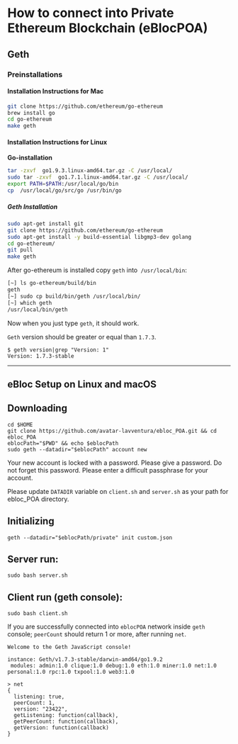 # **How to connect into Private Ethereum Blockchain (eBlocPOA)**

## **Geth**

### **Preinstallations**

#### **Installation Instructions for Mac**

```bash
git clone https://github.com/ethereum/go-ethereum
brew install go
cd go-ethereum
make geth
```
#### **Installation Instructions for Linux**

**Go-installation**
```bash
tar -zxvf  go1.9.3.linux-amd64.tar.gz -C /usr/local/
sudo tar -zxvf  go1.7.1.linux-amd64.tar.gz -C /usr/local/
export PATH=$PATH:/usr/local/go/bin
cp  /usr/local/go/src/go /usr/bin/go
```

##### **Geth Installation**

```bash
sudo apt-get install git
git clone https://github.com/ethereum/go-ethereum 
sudo apt-get install -y build-essential libgmp3-dev golang
cd go-ethereum/
git pull
make geth
```

After go-ethereum is installed copy `geth` into` /usr/local/bin`:

```bash
[~] ls go-ethereum/build/bin
geth
[~] sudo cp build/bin/geth /usr/local/bin/
[~] which geth
/usr/local/bin/geth
```
Now when you just type `geth`, it should work.

`Geth` version should be greater or equal than `1.7.3`.

```
$ geth version|grep "Version: 1"
Version: 1.7.3-stable
```

----------------------

## **eBloc Setup on Linux and macOS**

## Downloading 

```
cd $HOME
git clone https://github.com/avatar-lavventura/ebloc_POA.git && cd ebloc_POA
eblocPath="$PWD" && echo $eblocPath
sudo geth --datadir="$eblocPath" account new
```

Your new account is locked with a password. Please give a password. Do not forget this password. Please enter a difficult passphrase for your account.

Please update `DATADIR` variable on `client.sh` and `server.sh` as your path for ebloc_POA directory.

## Initializing

```
geth --datadir="$eblocPath/private" init custom.json
```

## Server run:

```
sudo bash server.sh
```

## Client run (geth console):

```
sudo bash client.sh
```

If you are successfully connected into `eblocPOA` network inside `geth` console; `peerCount` should return 1 or more, after running `net`.

```
Welcome to the Geth JavaScript console!

instance: Geth/v1.7.3-stable/darwin-amd64/go1.9.2
 modules: admin:1.0 clique:1.0 debug:1.0 eth:1.0 miner:1.0 net:1.0 personal:1.0 rpc:1.0 txpool:1.0 web3:1.0

> net
{
  listening: true,
  peerCount: 1,
  version: "23422",
  getListening: function(callback),
  getPeerCount: function(callback),
  getVersion: function(callback)
}
```
